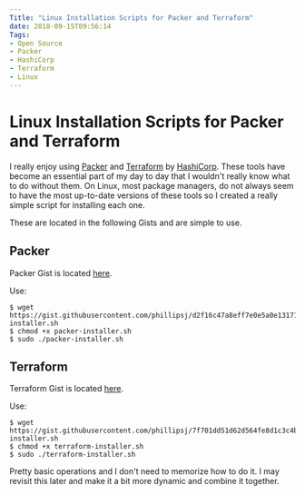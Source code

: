 ```yaml
---
Title: "Linux Installation Scripts for Packer and Terraform"
date: 2018-09-15T09:56:14
Tags: 
- Open Source
- Packer
- HashiCorp
- Terraform
- Linux
---
```

# Linux Installation Scripts for Packer and Terraform

I really enjoy using [Packer](https://www.packer.io/) and [Terraform](https://www.terraform.io) by [HashiCorp](https://www.hashicorp.com/). These tools have become an essential part of my day to day that I wouldn't really know what to do without them. On Linux, most package managers, do not always seem to have the most up-to-date versions of these tools so I created a really simple script for installing each one.

These are located in the following Gists and are simple to use.

## Packer

Packer Gist is located [here](https://gist.github.com/phillipsj/d2f16c47a8eff7e0e5a0e131718387c3).

Use:

```
$ wget https://gist.githubusercontent.com/phillipsj/d2f16c47a8eff7e0e5a0e131718387c3/raw/8a97c8ad15bb3fb07c1cdd5dcb6114146ca4eaf5/packer-installer.sh
$ chmod +x packer-installer.sh
$ sudo ./packer-installer.sh
```

## Terraform

Terraform Gist is located [here](https://gist.github.com/phillipsj/7f701dd51d62d564fe8d1c3c4b704ba1).

Use:

```
$ wget https://gist.githubusercontent.com/phillipsj/7f701dd51d62d564fe8d1c3c4b704ba1/raw/fea275a785c058b81d5b5752e7e9e9133216747a/terraform-installer.sh
$ chmod +x terraform-installer.sh
$ sudo ./terraform-installer.sh
```

Pretty basic operations and I don't need to memorize how to do it. I may revisit this later and make it a bit more dynamic and combine it together.
